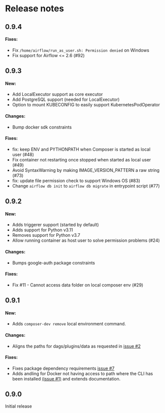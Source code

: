 # Release notes

## 0.9.4

#### Fixes:

- Fix `/home/airflow/run_as_user.sh: Permission denied` on Windows
- Fix support for Airflow <= 2.6 (#92)

## 0.9.3

#### New:

- Add LocalExecutor support as core executor
- Add PostgreSQL support (needed for LocalExecutor)
- Option to mount KUBECONFIG to easily support KubernetesPodOperator

#### Changes:

- Bump docker sdk constraints

#### Fixes:

- fix: keep ENV and PYTHONPATH when Composer is started as local user (#48)
- Fix container not restarting once stopped when started as local user (#49)
- Avoid SyntaxWarning by making IMAGE_VERSION_PATTERN a raw string (#73)
- fix: update file permission check to support Windows OS (#83)
- Change `airflow db init` to `airflow db migrate` in entrypoint script (#77)

## 0.9.2

#### New:

- Adds triggerer support (started by default)
- Adds support for Python v3.11
- Removes support for Python v3.7
- Allow running container as host user to solve permission problems (#24)

#### Changes:

- Bumps google-auth package constraints

#### Fixes:

- Fix #11 - Cannot access data folder on local composer env (#29)

## 0.9.1

#### New:

- Adds `composer-dev remove` local environment command.

#### Changes:

- Aligns the paths for dags/plugins/data as requested in [issue #2](https://github.com/GoogleCloudPlatform/composer-local-dev/issues/2)

#### Fixes:

- Fixes package dependency requirements [issue #7](https://github.com/GoogleCloudPlatform/composer-local-dev/issues/7)
- Adds andling for Docker not having access to path where the CLI has been installed [(issue #1)](https://github.com/GoogleCloudPlatform/composer-local-dev/issues/1) and extends documentation.

## 0.9.0

Initial release
